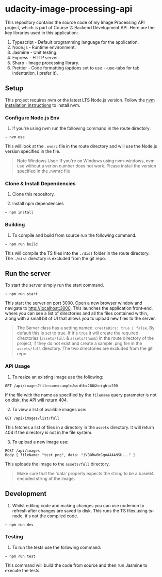 # udacity-image-processing-api

This repository contains the source code of my Image Processing API project, which is part of Course 2: Backend Development API.
Here are the key libraries used in this application:

1. Typescript - Default programming language for the application.
2. Node.js - Runtime environment.
3. Jasmine - Unit testing.
4. Express - HTTP server.
5. Sharp - Image processing library.
6. Prettier - Code formatting (options set to use --use-tabs for tab indentation, I prefer it).

## Setup

This project requires nvm or the latest LTS Node.js version. Follow the [nvm installation instructions](https://github.com/nvm-sh/nvm) to install nvm.

### Configure Node.js Env

1. If you're using nvm run the following command in the route directory:

```shell
~ nvm use
```

This will look at the `.nvmrc` file in the route directory and will use the Node.js version specified in the file.

> Note Windows User: If you're on Windows using nvm-windows, nvm use without a verion number does not work. Please install the version specified in the .nvmrc file

### Clone & Install Dependencies

1. Clone this repository.

2. Install npm dependencies

```shell
~ npm install
```

### Building

1. To compile and build from source run the following command.

```shell
~ npm run build
```

This will compile the TS files into the `./dist` folder in the route directory. The `./dist` directory is excluded from the git repo.

## Run the server

To start the server simply run the start command.

```shell
~ npm run start
```

This start the server on port 3000. Open a new browser window and navigate to [http://localhost:3000](http:localhost:3000).
This launches the application front-end, where you can see a list of directories and all the files contained within, along
with a small bit of UI that allows you to upload new files to the server.

> The Server class has a setting named: `createDirs: true | false`. By default this is set to true. If it's `true` it will
> create the required directories (`assets/full` & `assets/thumb`) in the route directory of the project, if they do not
> exist and create a sample .png file in the `assets/full` directory.
> The two directories are excluded from the git repo.

### API Usage

1. To resize an existing image use the following:

```
GET /api/images?filename=sample&width=200&height=200
```

If the file with the name as specified by the `filename` query parameter is not on disk, the API will return 404.

2. To view a list of availible images use:

```
GET /api/images/list/full
```

This fetches a list of files in a directory in the `assets` directory. It will return 404 if the directory is not in the
file system.

3. To upload a new image use:

```
POST /api/images
Body { fileName: "test.png", data: "iVBORw0KGgoAAAANSU..." }
```

This uploads the image to the `assets/full` directory.

> Make sure that the 'data' property expects the string to be a base64 encoded string of the image.

## Development

1. Whilst editing code and making changes you can use nodemon to refresh after changes are saved to disk. This runs the TS files using ts-node, it's not the compiled code.

```shell
~ npm run dev
```

### Testing

1. To run the tests use the following command:

```shell
~ npm run test
```

This command will build the code from source and then run Jasmine to execute the tests.
